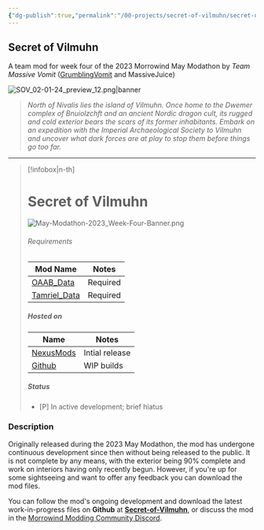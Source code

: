 ```yaml
---
{"dg-publish":true,"permalink":"/00-projects/secret-of-vilmuhn/secret-of-vilmuhn-home/","tags":["MOC"]}
---
```


## Secret of Vilmuhn

A team mod for week four of the 2023 Morrowind May Modathon by _Team Massive Vomit_ ([GrumblingVomit](https://www.nexusmods.com/morrowind/users/54525107) and MassiveJuice)

![SOV_02-01-24_preview_12.png|banner](/img/user/Assets/Secret-of-Vilmuhn/SOV_02-01-24_preview_12.png)

> _North of Nivalis lies the island of Vilmuhn. Once home to the Dwemer complex of Bnuiolzchft and an ancient Nordic dragon cult, its rugged and cold exterior bears the scars of its former inhabitants. Embark on an expedition with the Imperial Archaeological Society to Vilmuhn and uncover what dark forces are at play to stop them before things go too far._

---

> [!infobox|n-th] 
> # Secret of Vilmuhn
> ![May-Modathon-2023_Week-Four-Banner.png](/img/user/Assets/Secret-of-Vilmuhn/May-Modathon-2023_Week-Four-Banner.png)
> 
> ###### Requirements
> | Mod Name | Notes |
> | ---- | ---- |
> | [OAAB_Data](https://www.nexusmods.com/morrowind/mods/49042) | Required |
> | [Tamriel_Data](https://www.nexusmods.com/morrowind/mods/44537) | Required |
> 
> ##### Hosted on
> | Name | Notes |
> | ---- | ---- |
> | [NexusMods](https://www.nexusmods.com/morrowind/mods/52977) | Intial release |
> | [Github](https://github.com/MasssiveJuice08/Secret-of-Vilmuhn) | WIP builds |
> 
> ##### Status
> - [P] In active development; brief hiatus

### Description

Originally released during the 2023 May Modathon, the mod has undergone continuous development since then without being released to the public. It is not complete by any means, with the exterior being 90% complete and work on interiors having only recently begun. However, if you're up for some sightseeing and want to offer any feedback you can download the mod files.

You can follow the mod's ongoing development and download the latest work-in-progress files on **Github** at [**Secret-of-Vilmuhn**](https://github.com/MasssiveJuice08/Secret-of-Vilmuhn), or discuss the mod in the [Morrowind Modding Community Discord](https://discord.com/channels/210394599246659585/1145919837290364929).